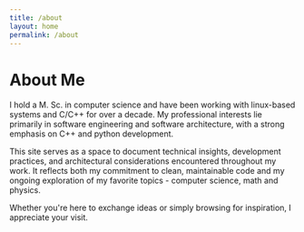 ```yaml
---
title: /about
layout: home
permalink: /about
---
```


# About Me

I hold a M. Sc. in computer science and have been working with linux-based systems and C/C++ for over a decade. My professional interests lie primarily in software engineering and software architecture, with a strong emphasis on C++ and python development.

This site serves as a space to document technical insights, development practices, and architectural considerations encountered throughout my work. It reflects both my commitment to clean, maintainable code and my ongoing exploration of my favorite topics - computer science, math and physics.

Whether you're here to exchange ideas or simply browsing for inspiration, I appreciate your visit.
